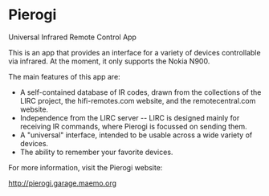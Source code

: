 Pierogi
=======

Universal Infrared Remote Control App

This is an app that provides an interface for a variety of devices
controllable via infrared.  At the moment, it only supports the Nokia N900.

The main features of this app are:

 * A self-contained database of IR codes, drawn from the collections of the
LIRC project, the hifi-remotes.com website, and the remotecentral.com website.
 * Independence from the LIRC server -- LIRC is designed mainly for receiving
IR commands, where Pierogi is focussed on sending them.
 * A "universal" interface, intended to be usable across a wide variety of
devices.
 * The ability to remember your favorite devices.

For more information, visit the Pierogi website:

http://pierogi.garage.maemo.org
